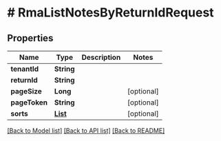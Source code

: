 # # RmaListNotesByReturnIdRequest


## Properties 


Name | Type | Description | Notes
------------ | ------------- | ------------- | -------------
**tenantId**| **String** |   |
**returnId**| **String** |   |
**pageSize**| **Long** |   | [optional]
**pageToken**| **String** |   | [optional]
**sorts**| [**List<RmaListNotesByReturnIdRequestSort>**](RmaListNotesByReturnIdRequestSort.md) |   | [optional]


[[Back to Model list]](../../README.md#models) [[Back to API list]](../../README.md#endpoints) [[Back to README]](../../README.md)

